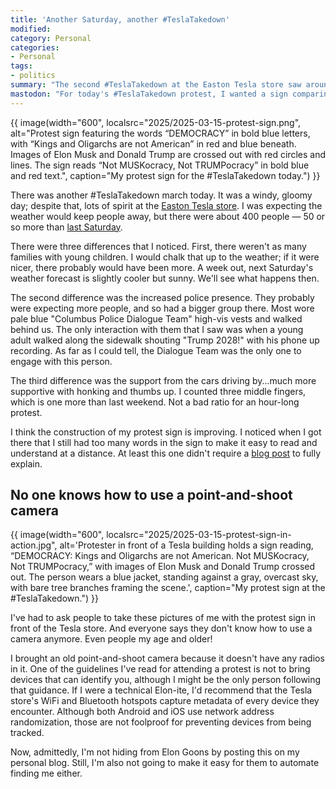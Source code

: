 ```yaml
---
title: 'Another Saturday, another #TeslaTakedown'
modified: 
category: Personal
categories:
- Personal
tags:
- politics
summary: "The second #TeslaTakedown at the Easton Tesla store saw around 400 attendees, despite gloomy weather reducing family participation. The presence of more police, especially a &ldquo;Dialogue Team,&rdquo; was noted, along with increased driver support through honks and thumbs up. The author's protest sign, though still verbose, was better received than last week. A personal dilemma arose over using an old point-and-shoot camera to avoid digital tracking at protests, an effort to maintain privacy while still capturing the event."
mastodon: "For today's #TeslaTakedown protest, I wanted a sign comparing the economic disparity between the typical protestor and Elon Musk. This sign probably didn't get the point across, but here is what I was thinking. Using a &ldquo;cosmic distance ladder&rdquo; analogy, I wanted to show the vast wealth divide: while 1,000 passersby might collectively possess $100M, Musk alone holds $350B. This is our shared economic realities over the billionaires running the country."
---
```


{{ image(width="600", localsrc="2025/2025-03-15-protest-sign.png", alt="Protest sign featuring the words &ldquo;DEMOCRACY&rdquo; in bold blue letters, with &ldquo;Kings and Oligarchs are not American&rdquo; in red and blue beneath. Images of Elon Musk and Donald Trump are crossed out with red circles and lines. The sign reads &ldquo;Not MUSKocracy, Not TRUMPocracy&rdquo; in bold blue and red text.", caption="My protest sign for the #TeslaTakedown today.") }} 

There was another #TeslaTakedown march today. 
It was a windy, gloomy day; despite that, lots of spirit at the [Easton Tesla store](https://www.openstreetmap.org/way/374886272). 
I was expecting the weather would keep people away, but there were about 400 people — 50 or so more than [last Saturday]({filename}2025-03-08-tesla-takedown-march-8). 

There were three differences that I noticed. 
First, there weren't as many families with young children. 
I would chalk that up to the weather; if it were nicer, there probably would have been more. 
A week out, next Saturday's weather forecast is slightly cooler but sunny. 
We'll see what happens then.

The second difference was the increased police presence. 
They probably were expecting more people, and so had a bigger group there. 
Most wore pale blue "Columbus Police Dialogue Team" high-vis vests and walked behind us. 
The only interaction with them that I saw was when a young adult walked along the sidewalk shouting "Trump 2028!" with his phone up recording. 
As far as I could tell, the Dialogue Team was the only one to engage with this person.

The third difference was the support from the cars driving by...much more supportive with honking and thumbs up. 
I counted three middle fingers, which is one more than last weekend. 
Not a bad ratio for an hour-long protest.

I think the construction of my protest sign is improving. 
I noticed when I got there that I still had too many words in the sign to make it easy to read and understand at a distance. 
At least this one didn't require a [blog post]({filename}2025-03-08-tesla-takedown-march-8) to fully explain.


## No one knows how to use a point-and-shoot camera

{{ image(width="600", localsrc="2025/2025-03-15-protest-sign-in-action.jpg", alt='Protester in front of a Tesla building holds a sign reading, &ldquo;DEMOCRACY: Kings and Oligarchs are not American. Not MUSKocracy, Not TRUMPocracy,&rdquo; with images of Elon Musk and Donald Trump crossed out. The person wears a blue jacket, standing against a gray, overcast sky, with bare tree branches framing the scene.', caption="My protest sign at the #TeslaTakedown.") }} 

I've had to ask people to take these pictures of me with the protest sign in front of the Tesla store. 
And everyone says they don't know how to use a camera anymore. 
Even people my age and older! 

I brought an old point-and-shoot camera because it doesn't have any radios in it. 
One of the guidelines I've read for attending a protest is not to bring devices that can identify you, although I might be the only person following that guidance. 
If I were a technical Elon-ite, I'd recommend that the Tesla store's WiFi and Bluetooth hotspots capture metadata of every device they encounter.
Although both Android and iOS use network address randomization, those are not foolproof for preventing devices from being tracked.

Now, admittedly, I'm not hiding from Elon Goons by posting this on my personal blog.
Still, I'm also not going to make it easy for them to automate finding me either.




